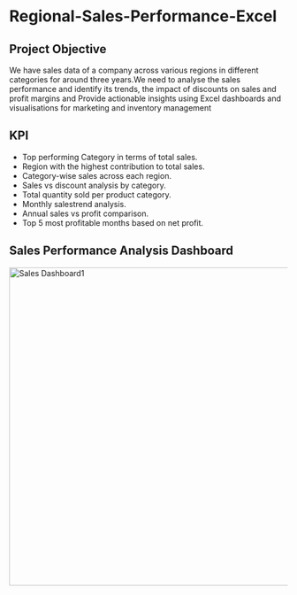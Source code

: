 # Regional-Sales-Performance-Excel

## Project Objective 
   We have sales data of a company across various regions in different categories for around three years.We need to analyse the sales performance 
and identify its trends, the impact of discounts on sales and profit margins and Provide actionable insights using Excel dashboards and visualisations
for marketing and inventory management
		
## KPI
- Top performing Category in terms of total sales.
- Region with the highest contribution to total sales.
- Category-wise sales across each region.
- Sales vs discount analysis by category.
- Total quantity sold per product category.
- Monthly salestrend analysis.
- Annual sales vs profit comparison.
- Top 5 most profitable months based on net profit.

## Sales Performance Analysis Dashboard
<img width="1101" height="575" alt="Sales  Dashboard1 " src="https://github.com/user-attachments/assets/98ddcafb-d3a1-444e-99f5-27a0d7d44266" />

